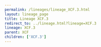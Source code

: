 ```yaml
---
permalink: /lineages/lineage_XCF.3.html
layout: lineage_page
title: Lineage XCF.3
redirect_to: ../lineage.html?lineage=XCF.3
lineage: XCF.3
parent: XCF
children: ['XCF.3']
---
```

